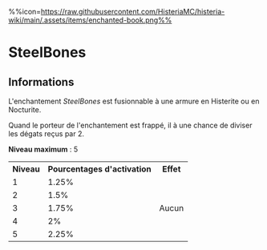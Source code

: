 %%icon=https://raw.githubusercontent.com/HisteriaMC/histeria-wiki/main/.assets/items/enchanted-book.png%%
# SteelBones

## Informations 
L'enchantement *SteelBones* est fusionnable à une armure en Histerite ou en Nocturite.  

Quand le porteur de l'enchantement est frappé, il à une chance de diviser les dégats reçus par 2. 
 
**Niveau maximum** : 5   

<table>
  <tr>
    <th>Niveau</th>
    <th>Pourcentages d'activation</th>
    <th>Effet</th>
  </tr>
  <tr>
    <td>1</td>
    <td>1.25%</td>
    <td rowspan="5">Aucun</td>
  </tr>
  <tr>
    <td>2</td>
    <td>1.5%</td>
  </tr>
  <tr>
    <td>3</td>
    <td>1.75%</td>
  </tr>
  <tr>
    <td>4</td>
    <td>2%</td>
  </tr>
  <tr>
    <td>5</td>
    <td>2.25%</td>
   </tr>
</table>
